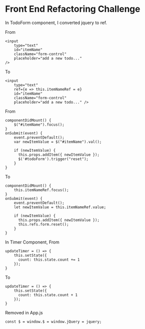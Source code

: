 
# Front End Refactoring Challenge

In TodoForm component, I converted jquery to ref.

From
```
<input
    type="text"
    id="itemName"
    className="form-control"
    placeholder="add a new todo..."
/>
```
To
```
<input
    type="text"
    ref={e => this.itemNameRef = e}
    id="itemName"
    className="form-control"
    placeholder="add a new todo..." />
```

From
```
componentDidMount() {
    $("#itemName").focus();
}
onSubmit(event) {
    event.preventDefault();
    var newItemValue = $("#itemName").val();

    if (newItemValue) {
      this.props.addItem({ newItemValue });
      $('#todoForm').trigger("reset");
    }
}
```
To
```
componentDidMount() {
    this.itemNameRef.focus();
}
onSubmit(event) {
    event.preventDefault();
    let newItemValue = this.itemNameRef.value;

    if (newItemValue) {
      this.props.addItem({ newItemValue });
      this.refs.form.reset();
    }
}
```

In Timer Component,
From
```
updateTimer = () => {
    this.setState({
      count: this.state.count += 1
    });
}
```
To
```
updateTimer = () => {
    this.setState({
      count: this.state.count + 1
    });
}
```

Removed in App.js
```
const $ = window.$ = window.jQuery = jquery;
```